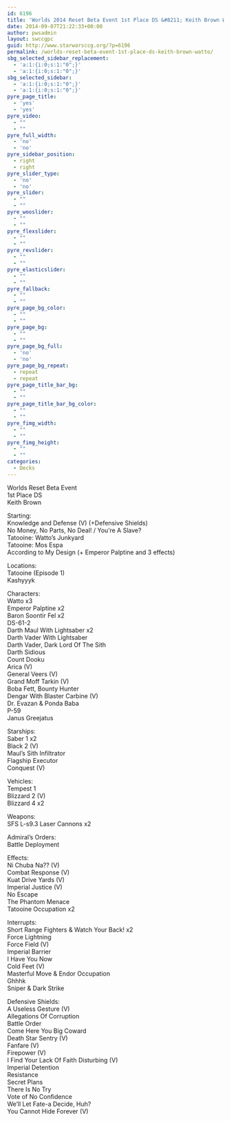 ```yaml
---
id: 6196
title: 'Worlds 2014 Reset Beta Event 1st Place DS &#8211; Keith Brown Watto'
date: 2014-09-07T21:22:33+00:00
author: pwsadmin
layout: swccgpc
guid: http://www.starwarsccg.org/?p=6196
permalink: /worlds-reset-beta-event-1st-place-ds-keith-brown-watto/
sbg_selected_sidebar_replacement:
  - 'a:1:{i:0;s:1:"0";}'
  - 'a:1:{i:0;s:1:"0";}'
sbg_selected_sidebar:
  - 'a:1:{i:0;s:1:"0";}'
  - 'a:1:{i:0;s:1:"0";}'
pyre_page_title:
  - 'yes'
  - 'yes'
pyre_video:
  - ""
  - ""
pyre_full_width:
  - 'no'
  - 'no'
pyre_sidebar_position:
  - right
  - right
pyre_slider_type:
  - 'no'
  - 'no'
pyre_slider:
  - ""
  - ""
pyre_wooslider:
  - ""
  - ""
pyre_flexslider:
  - ""
  - ""
pyre_revslider:
  - ""
  - ""
pyre_elasticslider:
  - ""
  - ""
pyre_fallback:
  - ""
  - ""
pyre_page_bg_color:
  - ""
  - ""
pyre_page_bg:
  - ""
  - ""
pyre_page_bg_full:
  - 'no'
  - 'no'
pyre_page_bg_repeat:
  - repeat
  - repeat
pyre_page_title_bar_bg:
  - ""
  - ""
pyre_page_title_bar_bg_color:
  - ""
  - ""
pyre_fimg_width:
  - ""
  - ""
pyre_fimg_height:
  - ""
  - ""
categories:
  - Decks
---
```

Worlds Reset Beta Event  
1st Place DS  
Keith Brown

Starting:  
Knowledge and Defense (V) (+Defensive Shields)  
No Money, No Parts, No Deal! / You&#8217;re A Slave?  
Tatooine: Watto&#8217;s Junkyard  
Tatooine: Mos Espa  
According to My Design (+ Emperor Palptine and 3 effects)

Locations:  
Tatooine (Episode 1)  
Kashyyyk

Characters:  
Watto x3  
Emperor Palptine x2  
Baron Soontir Fel x2  
DS-61-2  
Darth Maul With Lightsaber x2  
Darth Vader With Lightsaber  
Darth Vader, Dark Lord Of The Sith  
Darth Sidious  
Count Dooku  
Arica (V)  
General Veers (V)  
Grand Moff Tarkin (V)  
Boba Fett, Bounty Hunter  
Dengar With Blaster Carbine (V)  
Dr. Evazan & Ponda Baba  
P-59  
Janus Greejatus

Starships:  
Saber 1 x2  
Black 2 (V)  
Maul’s Sith Infiltrator  
Flagship Executor  
Conquest (V)

Vehicles:  
Tempest 1  
Blizzard 2 (V)  
Blizzard 4 x2

Weapons:  
SFS L-s9.3 Laser Cannons x2

Admiral&#8217;s Orders:  
Battle Deployment

Effects:  
Ni Chuba Na?? (V)  
Combat Response (V)  
Kuat Drive Yards (V)  
Imperial Justice (V)  
No Escape  
The Phantom Menace  
Tatooine Occupation x2

Interrupts:  
Short Range Fighters & Watch Your Back! x2  
Force Lightning  
Force Field (V)  
Imperial Barrier  
I Have You Now  
Cold Feet (V)  
Masterful Move & Endor Occupation  
Ghhhk  
Sniper & Dark Strike

Defensive Shields:  
A Useless Gesture (V)  
Allegations Of Corruption  
Battle Order  
Come Here You Big Coward  
Death Star Sentry (V)  
Fanfare (V)  
Firepower (V)  
I Find Your Lack Of Faith Disturbing (V)  
Imperial Detention  
Resistance  
Secret Plans  
There Is No Try  
Vote of No Confidence  
We&#8217;ll Let Fate-a Decide, Huh?  
You Cannot Hide Forever (V)